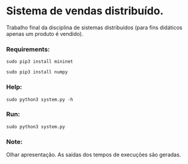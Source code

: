 # Sistema de vendas distribuído.

Trabalho final da disciplina de sistemas distribuídos (para fins didáticos apenas um produto é vendido).

### Requirements:
`sudo pip3 install mininet`

`sudo pip3 install numpy`

### Help:
`sudo python3 system.py -h`

### Run:
`sudo python3 system.py`

### Note: 
Olhar apresentação. As saídas dos tempos de execuções são geradas.




